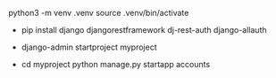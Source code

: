 python3 -m venv .venv
source .venv/bin/activate

- pip install django djangorestframework dj-rest-auth django-allauth

- django-admin startproject myproject
- cd myproject
python manage.py startapp accounts
